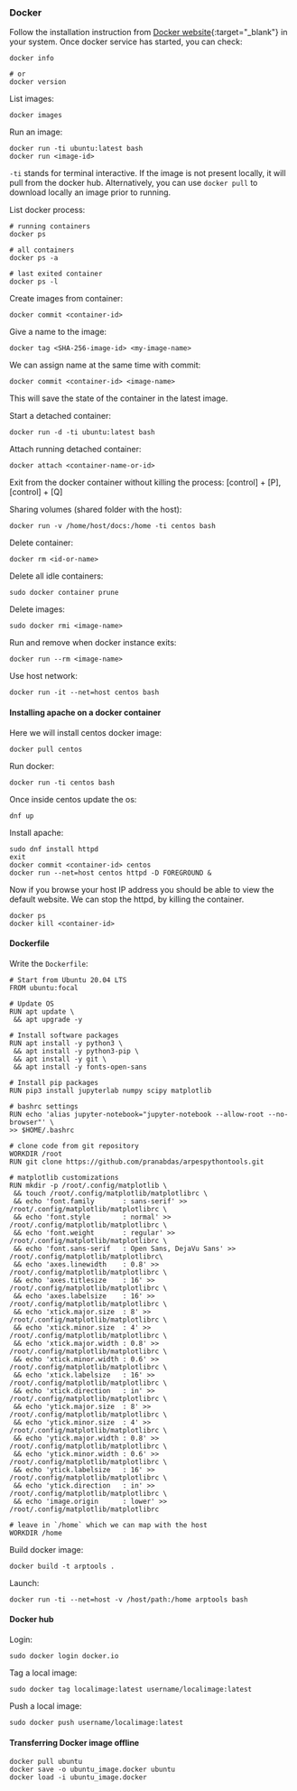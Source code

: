### Docker

Follow the installation instruction from [Docker website](https://docs.docker.com/engine/install/){:target="_blank"} in your system. Once docker service has started, you can check:
```
docker info

# or
docker version
```

List images:
```
docker images
```

Run an image:
```
docker run -ti ubuntu:latest bash
docker run <image-id>
```
`-ti` stands for terminal interactive. If the image is not present locally, it will pull from the docker hub. Alternatively, you can use `docker pull` to download locally an image prior to running. 

List docker process:
```
# running containers
docker ps

# all containers 
docker ps -a 

# last exited container 
docker ps -l
```

Create images from container:
```
docker commit <container-id>
```

Give a name to the image: 
```
docker tag <SHA-256-image-id> <my-image-name>
```

We can assign name at the same time with commit:
```
docker commit <container-id> <image-name>
```
This will save the state of the container in the latest image. 

Start a detached container:
```
docker run -d -ti ubuntu:latest bash
```

Attach running detached container:
```
docker attach <container-name-or-id>
```

Exit from the docker container without killing the process: [control] + [P], [control] + [Q]

Sharing volumes (shared folder with the host):
```
docker run -v /home/host/docs:/home -ti centos bash
```

Delete container:
```
docker rm <id-or-name>
```

Delete all idle containers: 
```
sudo docker container prune
```

Delete images:
```
sudo docker rmi <image-name>
```

Run and remove when docker instance exits:
```
docker run --rm <image-name>
```

Use host network:
```
docker run -it --net=host centos bash
```

#### Installing apache on a docker container 

Here we will install centos docker image: 
```
docker pull centos 
``` 

Run docker:
```
docker run -ti centos bash
```

Once inside centos update the os:
```
dnf up
```

Install apache:
```
sudo dnf install httpd
exit 
docker commit <container-id> centos
docker run --net=host centos httpd -D FOREGROUND &
```
Now if you browse your host IP address you should be able to view the default website. We can stop the httpd, by killing the container.
``` 
docker ps
docker kill <container-id>
``` 

#### Dockerfile 
Write the `Dockerfile`: 
```
# Start from Ubuntu 20.04 LTS
FROM ubuntu:focal

# Update OS
RUN apt update \
 && apt upgrade -y

# Install software packages 
RUN apt install -y python3 \
 && apt install -y python3-pip \
 && apt install -y git \
 && apt install -y fonts-open-sans

# Install pip packages 
RUN pip3 install jupyterlab numpy scipy matplotlib

# bashrc settings
RUN echo 'alias jupyter-notebook="jupyter-notebook --allow-root --no-browser"' \
>> $HOME/.bashrc

# clone code from git repository
WORKDIR /root
RUN git clone https://github.com/pranabdas/arpespythontools.git

# matplotlib customizations
RUN mkdir -p /root/.config/matplotlib \
 && touch /root/.config/matplotlib/matplotlibrc \
 && echo 'font.family       : sans-serif' >> /root/.config/matplotlib/matplotlibrc \
 && echo 'font.style        : normal' >> /root/.config/matplotlib/matplotlibrc \
 && echo 'font.weight       : regular' >> /root/.config/matplotlib/matplotlibrc \
 && echo 'font.sans-serif   : Open Sans, DejaVu Sans' >> /root/.config/matplotlib/matplotlibrc\
 && echo 'axes.linewidth    : 0.8' >> /root/.config/matplotlib/matplotlibrc \
 && echo 'axes.titlesize    : 16' >> /root/.config/matplotlib/matplotlibrc \
 && echo 'axes.labelsize    : 16' >> /root/.config/matplotlib/matplotlibrc \
 && echo 'xtick.major.size  : 8' >> /root/.config/matplotlib/matplotlibrc \
 && echo 'xtick.minor.size  : 4' >> /root/.config/matplotlib/matplotlibrc \
 && echo 'xtick.major.width : 0.8' >> /root/.config/matplotlib/matplotlibrc \
 && echo 'xtick.minor.width : 0.6' >> /root/.config/matplotlib/matplotlibrc \
 && echo 'xtick.labelsize   : 16' >> /root/.config/matplotlib/matplotlibrc \
 && echo 'xtick.direction   : in' >> /root/.config/matplotlib/matplotlibrc \
 && echo 'ytick.major.size  : 8' >> /root/.config/matplotlib/matplotlibrc \
 && echo 'ytick.minor.size  : 4' >> /root/.config/matplotlib/matplotlibrc \
 && echo 'ytick.major.width : 0.8' >> /root/.config/matplotlib/matplotlibrc \
 && echo 'ytick.minor.width : 0.6' >> /root/.config/matplotlib/matplotlibrc \
 && echo 'ytick.labelsize   : 16' >> /root/.config/matplotlib/matplotlibrc \
 && echo 'ytick.direction   : in' >> /root/.config/matplotlib/matplotlibrc \
 && echo 'image.origin      : lower' >> /root/.config/matplotlib/matplotlibrc

# leave in `/home` which we can map with the host
WORKDIR /home
```

Build docker image: 
```
docker build -t arptools .
```

Launch: 
```
docker run -ti --net=host -v /host/path:/home arptools bash
```

#### Docker hub

Login: 
```
sudo docker login docker.io
```

Tag a local image: 
```
sudo docker tag localimage:latest username/localimage:latest
```

Push a local image: 
```
sudo docker push username/localimage:latest
```

#### Transferring Docker image offline
```
docker pull ubuntu
docker save -o ubuntu_image.docker ubuntu
docker load -i ubuntu_image.docker
```
